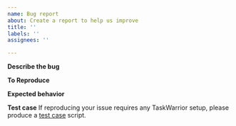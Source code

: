 ```yaml
---
name: Bug report
about: Create a report to help us improve
title: ''
labels: ''
assignees: ''

---
```


**Describe the bug**
<!-- A clear and concise description of what the bug is. -->

**To Reproduce**
<!-- Steps to reproduce the behavior. -->

**Expected behavior**
<!-- A clear and concise description of what you expected to happen. -->

**Test case**
If reproducing your issue requires any TaskWarrior setup, please produce a [test case](https://github.com/vit-project/vit/blob/2.x/TEST-CASE.md) script.
